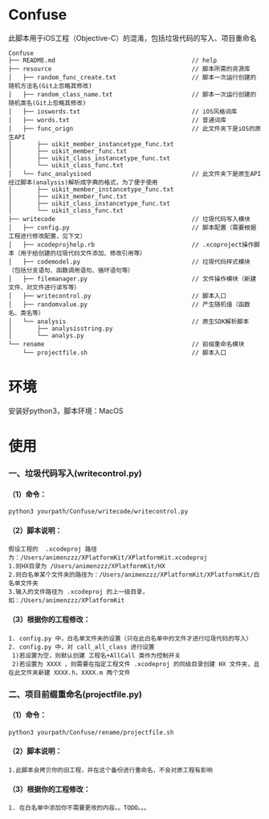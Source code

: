 # Confuse
此脚本用于iOS工程（Objective-C）的混淆，包括垃圾代码的写入、项目重命名

```
Confuse
├── README.md                                      // help
├── resource                                       // 脚本所需的资源库
│   ├── random_func_create.txt                     // 脚本一次运行创建的随机方法名(Git上忽略其修改)
│   ├── random_class_name.txt                      // 脚本一次运行创建的随机类名(Git上忽略其修改)
│   ├── ioswords.txt                               // iOS风格词库
│   ├── words.txt                                  // 普通词库
│   ├── func_orign                                 // 此文件夹下是iOS的原生API
│       ├── uikit_member_instancetype_func.txt
│       ├── uikit_member_func.txt
│       ├── uikit_class_instancetype_func.txt
│       └── uikit_class_func.txt
│   └── func_analysised                            // 此文件夹下是原生API经过脚本(analysis)解析成字典的格式，为了便于使用
│       ├── uikit_member_instancetype_func.txt
│       ├── uikit_member_func.txt
│       ├── uikit_class_instancetype_func.txt
│       └── uikit_class_func.txt
├── writecode                                      // 垃圾代码写入模块
│   ├── config.py                                  // 脚本配置（需要根据工程进行修改配置，见下文）
│   ├── xcodeprojhelp.rb                           // .xcoproject操作脚本（用于给创建的垃圾代码文件添加、修改引用等）
│   ├── codemodel.py                               // 垃圾代码样式模块（包括分支语句、函数调用语句、循环语句等）
│   ├── filemanager.py                             // 文件操作模块（新建文件、对文件进行读写等）
│   ├── writecontrol.py                            // 脚本入口
│   ├── randomvalue.py                             // 产生随机值（函数名、类名等）
│   └── analysis                                   // 原生SDK解析脚本
│       ├── analysisstring.py
│       └── analys.py
└── rename                                         // 前缀重命名模块
    └── projectfile.sh                             // 脚本入口
```

# 环境
安装好python3，脚本环境：MacOS

# 使用
### 一、垃圾代码写入(writecontrol.py)
#### （1）命令：
	python3 yourpath/Confuse/writecode/writecontrol.py
#### （2）脚本说明：
	假设工程的  .xcodeproj 路径为：/Users/animenzzz/XPlatformKit/XPlatformKit.xcodeproj
	1.则HX目录为 /Users/animenzzz/XPlatformKit/HX
	2.则白名单某个文件夹的路径为：/Users/animenzzz/XPlatformKit/XPlatformKit/白名单文件夹
	3.输入的文件路径为 .xcodeproj 的上一级目录，如：/Users/animenzzz/XPlatformKit
#### （3）根据你的工程修改：
	1. config.py 中，白名单文件夹的设置（只在此白名单中的文件才进行垃圾代码的写入）
	2. config.py 中，对 call_all_class 进行设置
	 1)若设置为空，则默认创建 工程名+AllCall 类作为控制开关
	 2)若设置为 XXXX ，则需要在指定工程文件 .xcodeproj 的同级目录创建 HX 文件夹，且在此文件夹新建 XXXX.h，XXXX.m 两个文件

### 二、项目前缀重命名(projectfile.py)
#### （1）命令：
	python3 yourpath/Confuse/rename/projectfile.sh
#### （2）脚本说明：
	1.此脚本会拷贝你的旧工程，并在这个备份进行重命名，不会对原工程有影响
	
#### （3）根据你的工程修改：
	1. 在白名单中添加你不需要更改的内容。。TODO。。。
  

